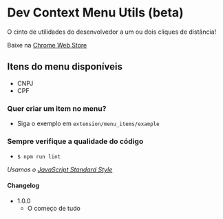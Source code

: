 # Dev Context Menu Utils (beta) #

O cinto de utilidades do desenvolvedor a um ou dois cliques de distância!

Baixe na [Chrome Web Store](https://chrome.google.com/webstore/detail/dev-context-menu-utils-be/eopnaofinaekcbibkhapnehljhgkhmge)

## Itens do menu disponíveis ##

* CNPJ
* CPF

### Quer criar um item no menu? ###

* Siga o exemplo em `extension/menu_items/example`

### Sempre verifique a qualidade do código ###

* `$ npm run lint`

_Usamos o [JavaScript Standard Style](https://github.com/feross/standard)_

#### Changelog ####

* 1.0.0
  * O começo de tudo